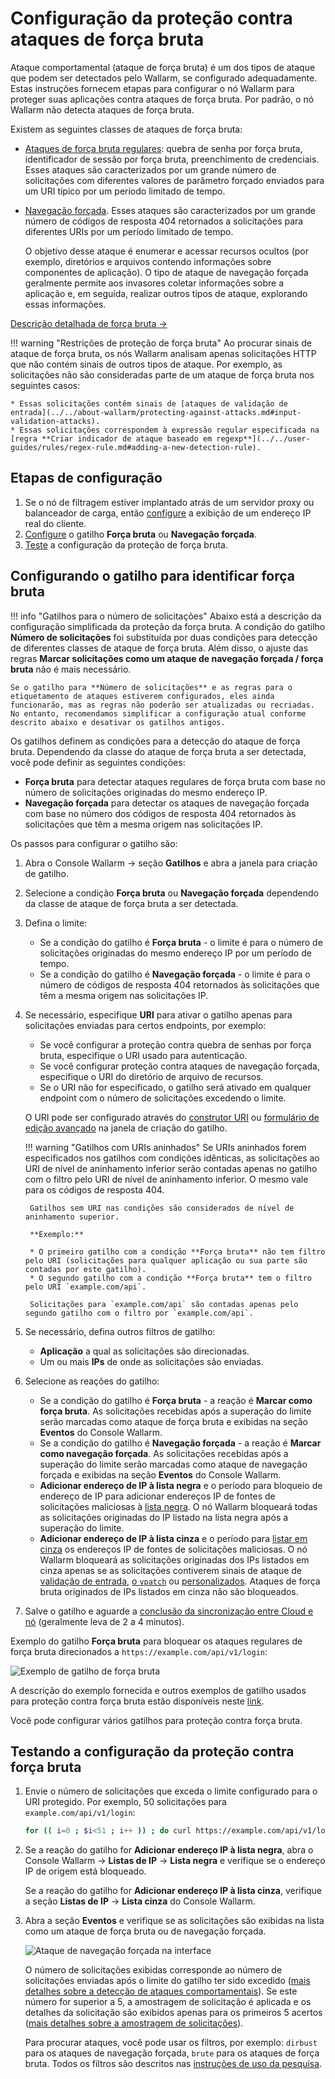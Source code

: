 # Configuração da proteção contra ataques de força bruta

Ataque comportamental (ataque de força bruta) é um dos tipos de ataque que podem ser detectados pelo Wallarm, se configurado adequadamente. Estas instruções fornecem etapas para configurar o nó Wallarm para proteger suas aplicações contra ataques de força bruta. Por padrão, o nó Wallarm não detecta ataques de força bruta.

Existem as seguintes classes de ataques de força bruta:

* [Ataques de força bruta regulares](../../attacks-vulns-list.md#brute-force-attack): quebra de senha por força bruta, identificador de sessão por força bruta, preenchimento de credenciais. Esses ataques são caracterizados por um grande número de solicitações com diferentes valores de parâmetro forçado enviados para um URI típico por um período limitado de tempo.
* [Navegação forçada](../../attacks-vulns-list.md#forced-browsing). Esses ataques são caracterizados por um grande número de códigos de resposta 404 retornados a solicitações para diferentes URIs por um período limitado de tempo.

    O objetivo desse ataque é enumerar e acessar recursos ocultos (por exemplo, diretórios e arquivos contendo informações sobre componentes de aplicação). O tipo de ataque de navegação forçada geralmente permite aos invasores coletar informações sobre a aplicação e, em seguida, realizar outros tipos de ataque, explorando essas informações.

[Descrição detalhada de força bruta →](../../about-wallarm/protecting-against-attacks.md#behavioral-attacks)

!!! warning "Restrições de proteção de força bruta"
    Ao procurar sinais de ataque de força bruta, os nós Wallarm analisam apenas solicitações HTTP que não contém sinais de outros tipos de ataque. Por exemplo, as solicitações não são consideradas parte de um ataque de força bruta nos seguintes casos:

    * Essas solicitações contêm sinais de [ataques de validação de entrada](../../about-wallarm/protecting-against-attacks.md#input-validation-attacks).
    * Essas solicitações correspondem à expressão regular especificada na [regra **Criar indicador de ataque baseado em regexp**](../../user-guides/rules/regex-rule.md#adding-a-new-detection-rule).

## Etapas de configuração

1. Se o nó de filtragem estiver implantado atrás de um servidor proxy ou balanceador de carga, então [configure](../using-proxy-or-balancer-en.md) a exibição de um endereço IP real do cliente.
1. [Configure](#configuring-the-trigger-to-identify-brute-force) o gatilho **Força bruta** ou **Navegação forçada**.
1. [Teste](#testing-the-configuration-of-brute-force-protection) a configuração da proteção de força bruta.

## Configurando o gatilho para identificar força bruta

!!! info "Gatilhos para o número de solicitações"
    Abaixo está a descrição da configuração simplificada da proteção da força bruta. A condição do gatilho **Número de solicitações** foi substituída por duas condições para detecção de diferentes classes de ataque de força bruta. Além disso, o ajuste das regras **Marcar solicitações como um ataque de navegação forçada / força bruta** não é mais necessário.

    Se o gatilho para **Número de solicitações** e as regras para o etiquetamento de ataques estiverem configurados, eles ainda funcionarão, mas as regras não poderão ser atualizadas ou recriadas. No entanto, recomendamos simplificar a configuração atual conforme descrito abaixo e desativar os gatilhos antigos.

Os gatilhos definem as condições para a detecção do ataque de força bruta. Dependendo da classe do ataque de força bruta a ser detectada, você pode definir as seguintes condições:

* **Força bruta** para detectar ataques regulares de força bruta com base no número de solicitações originadas do mesmo endereço IP.
* **Navegação forçada** para detectar os ataques de navegação forçada com base no número dos códigos de resposta 404 retornados às solicitações que têm a mesma origem nas solicitações IP.

Os passos para configurar o gatilho são:

1. Abra o Console Wallarm → seção **Gatilhos** e abra a janela para criação de gatilho.
2. Selecione a condição **Força bruta** ou **Navegação forçada** dependendo da classe de ataque de força bruta a ser detectada.
3. Defina o limite:

    * Se a condição do gatilho é **Força bruta** - o limite é para o número de solicitações originadas do mesmo endereço IP por um período de tempo.
    * Se a condição do gatilho é **Navegação forçada** - o limite é para o número de códigos de resposta 404 retornados às solicitações que têm a mesma origem nas solicitações IP.
4. Se necessário, especifique **URI** para ativar o gatilho apenas para solicitações enviadas para certos endpoints, por exemplo:

    * Se você configurar a proteção contra quebra de senhas por força bruta, especifique o URI usado para autenticação.
    * Se você configurar proteção contra ataques de navegação forçada, especifique o URI do diretório de arquivo de recursos.
    * Se o URI não for especificado, o gatilho será ativado em qualquer endpoint com o número de solicitações excedendo o limite.

    O URI pode ser configurado através do [construtor URI](../../user-guides/rules/rules.md#uri-constructor) ou [formulário de edição avançado](../../user-guides/rules/rules.md#advanced-edit-form) na janela de criação do gatilho.

    !!! warning "Gatilhos com URIs aninhados"
        Se URIs aninhados forem especificados nos gatilhos com condições idênticas, as solicitações ao URI de nível de aninhamento inferior serão contadas apenas no gatilho com o filtro pelo URI de nível de aninhamento inferior. O mesmo vale para os códigos de resposta 404.

        Gatilhos sem URI nas condições são considerados de nível de aninhamento superior.

        **Exemplo:**

        * O primeiro gatilho com a condição **Força bruta** não tem filtro pelo URI (solicitações para qualquer aplicação ou sua parte são contadas por este gatilho).
        * O segundo gatilho com a condição **Força bruta** tem o filtro pelo URI `example.com/api`.

        Solicitações para `example.com/api` são contadas apenas pelo segundo gatilho com o filtro por `example.com/api`.
5. Se necessário, defina outros filtros de gatilho:

    * **Aplicação** a qual as solicitações são direcionadas.
    * Um ou mais **IPs** de onde as solicitações são enviadas.
6. Selecione as reações do gatilho:

    * Se a condição do gatilho é **Força bruta** - a reação é **Marcar como força bruta**. As solicitações recebidas após a superação do limite serão marcadas como ataque de força bruta e exibidas na seção **Eventos** do Console Wallarm.
    * Se a condição do gatilho é **Navegação forçada** - a reação é **Marcar como navegação forçada**. As solicitações recebidas após a superação do limite serão marcadas como ataque de navegação forçada e exibidas na seção **Eventos** do Console Wallarm.
    * **Adicionar endereço de IP à lista negra** e o período para bloqueio de endereço de IP para adicionar endereços IP de fontes de solicitações maliciosas à [lista negra](../../user-guides/ip-lists/denylist.md). O nó Wallarm bloqueará todas as solicitações originadas do IP listado na lista negra após a superação do limite.
    * **Adicionar endereço de IP à lista cinza** e o período para [listar em cinza](../../user-guides/ip-lists/graylist.md) os endereços IP de fontes de solicitações maliciosas. O nó Wallarm bloqueará as solicitações originadas dos IPs listados em cinza apenas se as solicitações contiverem sinais de ataque de [validação de entrada](../../about-wallarm/protecting-against-attacks.md#input-validation-attacks), [o `vpatch`](../../user-guides/rules/vpatch-rule.md) ou [personalizados](../../user-guides/rules/regex-rule.md). Ataques de força bruta originados de IPs listados em cinza não são bloqueados.
6. Salve o gatilho e aguarde a [conclusão da sincronização entre Cloud e nó](../configure-cloud-node-synchronization-en.md) (geralmente leva de 2 a 4 minutos).

Exemplo do gatilho **Força bruta** para bloquear os ataques regulares de força bruta direcionados a `https://example.com/api/v1/login`:

![Exemplo de gatilho de força bruta](../../images/user-guides/triggers/trigger-example6.png)

A descrição do exemplo fornecida e outros exemplos de gatilho usados para proteção contra força bruta estão disponíveis neste [link](../../user-guides/triggers/trigger-examples.md#mark-requests-as-a-bruteforce-attack-if-31-or-more-requests-are-sent-to-the-protected-resource).

Você pode configurar vários gatilhos para proteção contra força bruta.

## Testando a configuração da proteção contra força bruta

1. Envie o número de solicitações que exceda o limite configurado para o URI protegido. Por exemplo, 50 solicitações para `example.com/api/v1/login`:

    ```bash
    for (( i=0 ; $i<51 ; i++ )) ; do curl https://example.com/api/v1/login ; done
    ```
2. Se a reação do gatilho for **Adicionar endereço IP à lista negra**, abra o Console Wallarm → **Listas de IP** → **Lista negra** e verifique se o endereço IP de origem está bloqueado.

    Se a reação do gatilho for **Adicionar endereço IP à lista cinza**, verifique a seção **Listas de IP** → **Lista cinza** do Console Wallarm.
3. Abra a seção **Eventos** e verifique se as solicitações são exibidas na lista como um ataque de força bruta ou de navegação forçada.

    ![Ataque de navegação forçada na interface](../../images/user-guides/events/forced-browsing-attack.png)

    O número de solicitações exibidas corresponde ao número de solicitações enviadas após o limite do gatilho ter sido excedido ([mais detalhes sobre a detecção de ataques comportamentais](../../about-wallarm/protecting-against-attacks.md#behavioral-attacks)). Se este número for superior a 5, a amostragem de solicitação é aplicada e os detalhes da solicitação são exibidos apenas para os primeiros 5 acertos ([mais detalhes sobre a amostragem de solicitações](../../user-guides/events/analyze-attack.md#sampling-of-hits)).

    Para procurar ataques, você pode usar os filtros, por exemplo: `dirbust` para os ataques de navegação forçada, `brute` para os ataques de força bruta. Todos os filtros são descritos nas [instruções de uso da pesquisa](../../user-guides/search-and-filters/use-search.md).